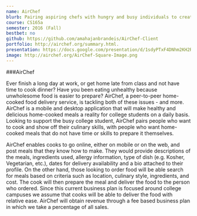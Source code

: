 ```yaml
---
name: AirChef
blurb: Pairing aspiring chefs with hungry and busy individuals to create an affordable and home cooked meal. AirChef is a mobile and desktop application that will make healthy and delicious home-cooked meals a reality for college students on a daily basis.
course: CS165a
semester: 2016 (Fall)
bestbet: no
github: https://github.com/amahajanbrandeis/AirChef-Client
portfolio: http://airchef.org/summary.html.
presentation: https://docs.google.com/presentation/d/1sdyPTxF4DNhm2KH2Re6rK3vLzIQI0cZIx1bNr30HKf4/edit?usp=sharing
image: http://airchef.org/AirChef-Square-Image.png
---
```

###AirChef

Ever finish a long day at work, or get home late from class and not have time to cook dinner? Have you been eating unhealthy because unwholesome food is easier to prepare? AirChef, a peer-to-peer home-cooked food delivery service, is tackling both of these issues - and more. AirChef is a mobile and desktop application that will make healthy and delicious home-cooked meals a reality for college students on a daily basis. Looking to support the busy college student, AirChef pairs people who want to cook and show off their culinary skills, with people who want home-cooked meals that do not have time or skills to prepare it themselves.

AirChef enables cooks to go online, either on mobile or on the web, and post meals that they know how to make. They would provide descriptions of the meals, ingredients used, allergy information, type of dish (e.g. Kosher, Vegetarian, etc.), dates for delivery availability and a bio attached to their profile. On the other hand, those looking to order food will be able search for meals based on criteria such as location, culinary style, ingredients, and cost. The cook will then prepare the meal and deliver the food to the person who ordered. Since this current business plan is focused around college campuses we assume that cooks will be able to deliver the food with relative ease. AirChef will obtain revenue through a fee based business plan in which we take a percentage of all sales.
